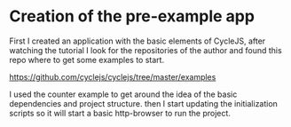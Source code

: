 # Creation of the pre-example app

First I created an application with the basic elements of CycleJS, after watching the tutorial
I look for the repositories of the author and found this repo where to get some examples to 
start.

https://github.com/cyclejs/cyclejs/tree/master/examples

I used the counter example to get around the idea of the basic dependencies and project structure.
then I start updating the initialization scripts so it will start a basic http-browser to run the project.